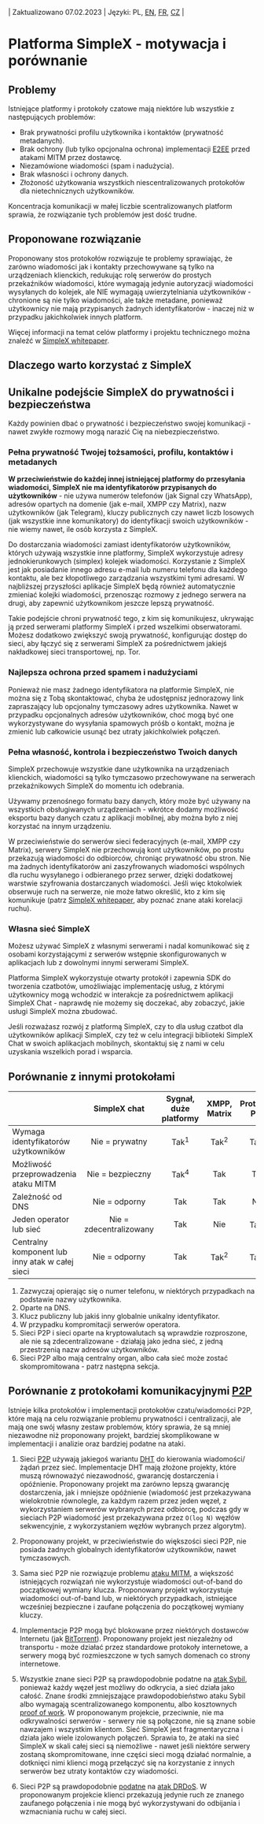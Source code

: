 | Zaktualizowano 07.02.2023 | Języki: PL, [EN](https://github.com/simplex-chat/simplex-chat/blob/stable/docs/SIMPLEX.md), [FR](https://github.com/simplex-chat/simplex-chat/blob/stable/docs/lang/fr/SIMPLEX.md), [CZ](https://github.com/simplex-chat/simplex-chat/blob/stable/docs/lang/cz/SIMPLEX.md) |
# Platforma SimpleX - motywacja i porównanie

## Problemy

Istniejące platformy i protokoły czatowe mają niektóre lub wszystkie z następujących problemów:

- Brak prywatności profilu użytkownika i kontaktów (prywatność metadanych).
- Brak ochrony (lub tylko opcjonalna ochrona) implementacji [E2EE][1] przed atakami MITM przez dostawcę.
- Niezamówione wiadomości (spam i nadużycia).
- Brak własności i ochrony danych.
- Złożoność użytkowania wszystkich niescentralizowanych protokołów dla nietechnicznych użytkowników.

Koncentracja komunikacji w małej liczbie scentralizowanych platform sprawia, że rozwiązanie tych problemów jest dość trudne.

## Proponowane rozwiązanie

Proponowany stos protokołów rozwiązuje te problemy sprawiając, że zarówno wiadomości jak i kontakty przechowywane są tylko na urządzeniach klienckich, redukując rolę serwerów do prostych przekaźników wiadomości, które wymagają jedynie autoryzacji wiadomości wysyłanych do kolejek, ale NIE wymagają uwierzytelniania użytkowników - chronione są nie tylko wiadomości, ale także metadane, ponieważ użytkownicy nie mają przypisanych żadnych identyfikatorów - inaczej niż w przypadku jakichkolwiek innych platform.

Więcej informacji na temat celów platformy i projektu technicznego można znaleźć w [SimpleX whitepaper](https://github.com/simplex-chat/simplexmq/blob/master/protocol/overview-tjr.md).

## Dlaczego warto korzystać z SimpleX

## Unikalne podejście SimpleX do prywatności i bezpieczeństwa

Każdy powinien dbać o prywatność i bezpieczeństwo swojej komunikacji - nawet zwykłe rozmowy mogą narazić Cię na niebezpieczeństwo.

### Pełna prywatność Twojej tożsamości, profilu, kontaktów i metadanych

**W przeciwieństwie do każdej innej istniejącej platformy do przesyłania wiadomości, SimpleX nie ma identyfikatorów przypisanych do użytkowników** - nie używa numerów telefonów (jak Signal czy WhatsApp), adresów opartych na domenie (jak e-mail, XMPP czy Matrix), nazw użytkowników (jak Telegram), kluczy publicznych czy nawet liczb losowych (jak wszystkie inne komunikatory) do identyfikacji swoich użytkowników - nie wiemy nawet, ile osób korzysta z SimpleX.

Do dostarczania wiadomości zamiast identyfikatorów użytkowników, których używają wszystkie inne platformy, SimpleX wykorzystuje adresy jednokierunkowych (simplex) kolejek wiadomości. Korzystanie z SimpleX jest jak posiadanie innego adresu e-mail lub numeru telefonu dla każdego kontaktu, ale bez kłopotliwego zarządzania wszystkimi tymi adresami. W najbliższej przyszłości aplikacje SimpleX będą również automatycznie zmieniać kolejki wiadomości, przenosząc rozmowy z jednego serwera na drugi, aby zapewnić użytkownikom jeszcze lepszą prywatność.

Takie podejście chroni prywatność tego, z kim się komunikujesz, ukrywając ją przed serwerami platformy SimpleX i przed wszelkimi obserwatorami. Możesz dodatkowo zwiększyć swoją prywatność, konfigurując dostęp do sieci, aby łączyć się z serwerami SimpleX za pośrednictwem jakiejś nakładkowej sieci transportowej, np. Tor.

### Najlepsza ochrona przed spamem i nadużyciami

Ponieważ nie masz żadnego identyfikatora na platformie SimpleX, nie można się z Tobą skontaktować, chyba że udostępnisz jednorazowy link zapraszający lub opcjonalny tymczasowy adres użytkownika. Nawet w przypadku opcjonalnych adresów użytkowników, choć mogą być one wykorzystywane do wysyłania spamowych próśb o kontakt, można je zmienić lub całkowicie usunąć bez utraty jakichkolwiek połączeń.

### Pełna własność, kontrola i bezpieczeństwo Twoich danych

SimpleX przechowuje wszystkie dane użytkownika na urządzeniach klienckich, wiadomości są tylko tymczasowo przechowywane na serwerach przekaźnikowych SimpleX do momentu ich odebrania.

Używamy przenośnego formatu bazy danych, który może być używany na wszystkich obsługiwanych urządzeniach - wkrótce dodamy możliwość eksportu bazy danych czatu z aplikacji mobilnej, aby można było z niej korzystać na innym urządzeniu.

W przeciwieństwie do serwerów sieci federacyjnych (e-mail, XMPP czy Matrix), serwery SimpleX nie przechowują kont użytkowników, po prostu przekazują wiadomości do odbiorców, chroniąc prywatność obu stron. Nie ma żadnych identyfikatorów ani zaszyfrowanych wiadomości wspólnych dla ruchu wysyłanego i odbieranego przez serwer, dzięki dodatkowej warstwie szyfrowania dostarczanych wiadomości. Jeśli więc ktokolwiek obserwuje ruch na serwerze, nie może łatwo określić, kto z kim się komunikuje (patrz [SimpleX whitepaper](https://github.com/simplex-chat/simplexmq/blob/master/protocol/overview-tjr.md), aby poznać znane ataki korelacji ruchu).

### Własna sieć SimpleX

Możesz używać SimpleX z własnymi serwerami i nadal komunikować się z osobami korzystającymi z serwerów wstępnie skonfigurowanych w aplikacjach lub z dowolnymi innymi serwerami SimpleX.

Platforma SimpleX wykorzystuje otwarty protokół i zapewnia SDK do tworzenia czatbotów, umożliwiając implementację usług, z którymi użytkownicy mogą wchodzić w interakcje za pośrednictwem aplikacji SimpleX Chat - naprawdę nie możemy się doczekać, aby zobaczyć, jakie usługi SimpleX można zbudować.

Jeśli rozważasz rozwój z platformą SimpleX, czy to dla usług czatbot dla użytkowników aplikacji SimpleX, czy też w celu integracji biblioteki SimpleX Chat w swoich aplikacjach mobilnych, skontaktuj się z nami w celu uzyskania wszelkich porad i wsparcia.

## Porównanie z innymi protokołami

|                                                |    SimpleX chat    | Sygnał, duże platformy |  XMPP, Matrix   |  Protokoły P2P  |
| :--------------------------------------------- | :----------------: | :-------------------: | :-------------: | :-------------: |
| Wymaga identyfikatorów użytkowników                      |    Nie = prywatny    |    Tak<sup>1</sup>    | Tak<sup>2</sup> | Tak<sup>3</sup> |
| Możliwość przeprowadzenia ataku MITM                            |    Nie = bezpieczny     |    Tak<sup>4</sup>    |       Tak       |       Tak       |
| Zależność od DNS                              |   Nie = odporny   |          Tak          |       Tak       |       Nie        |
| Jeden operator lub sieć                     | Nie = zdecentralizowany |          Tak          |       Nie        | Tak<sup>5</sup> |
| Centralny komponent lub inny atak w całej sieci |   Nie = odporny   |          Tak          | Tak<sup>2</sup> | Tak<sup>6</sup> |

1. Zazwyczaj opierając się o numer telefonu, w niektórych przypadkach na podstawie nazwy użytkownika.
2. Oparte na DNS.
3. Klucz publiczny lub jakiś inny globalnie unikalny identyfikator.
4. W przypadku kompromitacji serwerów operatora.
5. Sieci P2P i sieci oparte na kryptowalutach są wprawdzie rozproszone, ale nie są zdecentralizowane - działają jako jedna sieć, z jedną przestrzenią nazw adresów użytkowników.
6. Sieci P2P albo mają centralny organ, albo cała sieć może zostać skompromitowana - patrz następna sekcja.

## Porównanie z protokołami komunikacyjnymi [P2P][9]

Istnieje kilka protokołów i implementacji protokołów czatu/wiadomości P2P, które mają na celu rozwiązanie problemu prywatności i centralizacji, ale mają one swój własny zestaw problemów, który sprawia, że są mniej niezawodne niż proponowany projekt, bardziej skomplikowane w implementacji i analizie oraz bardziej podatne na ataki.

1. Sieci [P2P][9] używają jakiegoś wariantu [DHT][10] do kierowania wiadomości/żądań przez sieć. Implementacje DHT mają złożone projekty, które muszą równoważyć niezawodność, gwarancję dostarczenia i opóźnienie. Proponowany projekt ma zarówno lepszą gwarancję dostarczenia, jak i mniejsze opóźnienie (wiadomość jest przekazywana wielokrotnie równolegle, za każdym razem przez jeden węzeł, z wykorzystaniem serwerów wybranych przez odbiorcę, podczas gdy w sieciach P2P wiadomość jest przekazywana przez `O(log N)` węzłów sekwencyjnie, z wykorzystaniem węzłów wybranych przez algorytm).

2. Proponowany projekt, w przeciwieństwie do większości sieci P2P, nie posiada żadnych globalnych identyfikatorów użytkowników, nawet tymczasowych.

3. Sama sieć P2P nie rozwiązuje problemu [ataku MITM][2], a większość istniejących rozwiązań nie wykorzystuje wiadomości out-of-band do początkowej wymiany klucza. Proponowany projekt wykorzystuje wiadomości out-of-band lub, w niektórych przypadkach, istniejące wcześniej bezpieczne i zaufane połączenia do początkowej wymiany kluczy.

4. Implementacje P2P mogą być blokowane przez niektórych dostawców Internetu (jak [BitTorrent][11]). Proponowany projekt jest niezależny od transportu - może działać przez standardowe protokoły internetowe, a serwery mogą być rozmieszczone w tych samych domenach co strony internetowe.

5. Wszystkie znane sieci P2P są prawdopodobnie podatne na [atak Sybil][12], ponieważ każdy węzeł jest możliwy do odkrycia, a sieć działa jako całość. Znane środki zmniejszające prawdopodobieństwo ataku Sybil albo wymagają scentralizowanego komponentu, albo kosztownych [proof of work][13]. W proponowanym projekcie, przeciwnie, nie ma odkrywalności serwerów - serwery nie są połączone, nie są znane sobie nawzajem i wszystkim klientom. Sieć SimpleX jest fragmentaryczna i działa jako wiele izolowanych połączeń. Sprawia to, że ataki na sieć SimpleX w skali całej sieci są niemożliwe - nawet jeśli niektóre serwery zostaną skompromitowane, inne części sieci mogą działać normalnie, a dotknięci nimi klienci mogą przełączyć się na korzystanie z innych serwerów bez utraty kontaktów czy wiadomości.

6. Sieci P2P są prawdopodobnie [podatne][14] na [atak DRDoS][15]. W proponowanym projekcie klienci przekazują jedynie ruch ze znanego zaufanego połączenia i nie mogą być wykorzystywani do odbijania i wzmacniania ruchu w całej sieci.

[1]: https://en.wikipedia.org/wiki/End-to-end_encryption
[2]: https://en.wikipedia.org/wiki/Man-in-the-middle_attack
[9]: https://en.wikipedia.org/wiki/Peer-to-peer
[10]: https://en.wikipedia.org/wiki/Distributed_hash_table
[11]: https://en.wikipedia.org/wiki/BitTorrent
[12]: https://en.wikipedia.org/wiki/Sybil_attack
[13]: https://en.wikipedia.org/wiki/Proof_of_work
[14]: https://www.usenix.org/conference/woot15/workshop-program/presentation/p2p-file-sharing-hell-exploiting-bittorrent
[15]: https://en.wikipedia.org/wiki/Denial-of-service_attack#Reflected_attack
